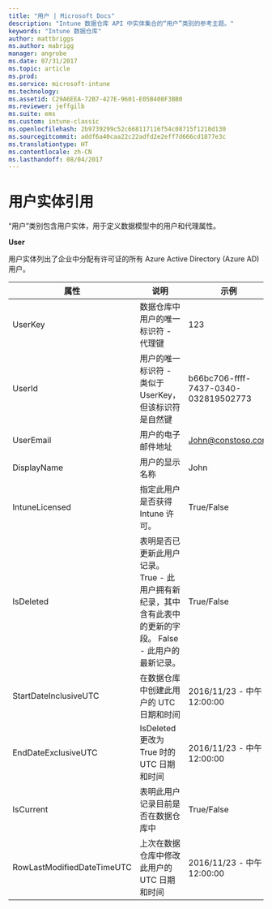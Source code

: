```yaml
---
title: "用户 | Microsoft Docs"
description: "Intune 数据仓库 API 中实体集合的“用户”类别的参考主题。"
keywords: "Intune 数据仓库"
author: mattbriggs
ms.author: mabrigg
manager: angrobe
ms.date: 07/31/2017
ms.topic: article
ms.prod: 
ms.service: microsoft-intune
ms.technology: 
ms.assetid: C29A6EEA-72B7-427E-9601-E05B408F3BB0
ms.reviewer: jeffgilb
ms.suite: ems
ms.custom: intune-classic
ms.openlocfilehash: 2b9739299c52c668117116f54c08715f1218d130
ms.sourcegitcommit: addf6a40caa22c22adfd2e2eff7d666cd1877e3c
ms.translationtype: HT
ms.contentlocale: zh-CN
ms.lasthandoff: 08/04/2017
---
```

# <a name="reference-for-user-entity"></a>用户实体引用

“用户”类别包含用户实体，用于定义数据模型中的用户和代理属性。

**User**

用户实体列出了企业中分配有许可证的所有 Azure Active Directory (Azure AD) 用户。

| 属性  | 说明 | 示例 |
|---------|------------|--------|
| UserKey |数据仓库中用户的唯一标识符 - 代理键 |123 |
| UserId |用户的唯一标识符 - 类似于 UserKey，但该标识符是自然键 |b66bc706-ffff-7437-0340-032819502773 |
| UserEmail |用户的电子邮件地址 |John@constoso.com |
| DisplayName |用户的显示名称 |John |
| IntuneLicensed |指定此用户是否获得 Intune 许可。 |True/False |
| IsDeleted |表明是否已更新此用户记录。  True - 此用户拥有新纪录，其中含有此表中的更新的字段。 False - 此用户的最新记录。 |True/False |
| StartDateInclusiveUTC |在数据仓库中创建此用户的 UTC 日期和时间 |2016/11/23 - 中午 12:00:00 |
| EndDateExclusiveUTC |IsDeleted 更改为 True 时的 UTC 日期和时间 |2016/11/23 - 中午 12:00:00 |
| IsCurrent |表明此用户记录目前是否在数据仓库中 |True/False |
| RowLastModifiedDateTimeUTC |上次在数据仓库中修改此用户的 UTC 日期和时间 |2016/11/23 - 中午 12:00:00 |

